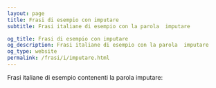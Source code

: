 ```yaml
---
layout: page
title: Frasi di esempio con imputare 
subtitle: Frasi italiane di esempio con la parola  imputare

og_title: Frasi di esempio con imputare 
og_description: Frasi italiane di esempio con la parola  imputare
og_type: website
permalink: /frasi/i/imputare.html
---
```


Frasi italiane di esempio contenenti la parola imputare:


